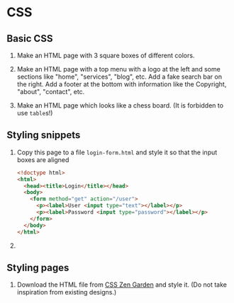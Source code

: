 CSS
===

Basic CSS
---------

1. Make an HTML page with 3 square boxes of different colors.

2. Make an HTML page with a top menu with a logo at the left and some sections
   like "home", "services", "blog", etc. Add a fake search bar on the right. Add
   a footer at the bottom with information like the Copyright, "about",
   "contact", etc.

3. Make an HTML page which looks like a chess board. (It is forbidden to use ``table``s!)

Styling snippets
----------------

1. Copy this page to a file ``login-form.html`` and style it so that the input boxes are aligned
   ```html
   <!doctype html>
   <html>
     <head><title>Login</title></head>
     <body>
       <form method="get" action="/user">
         <p><label>User <input type="text"></label></p>
         <p><label>Password <input type="password"></label></p>
       </form>    
     </body>
   </html>
   ```

2. 


Styling pages
-------------

1. Download the HTML file from [CSS Zen Garden](http://csszengarden.com) and
   style it. (Do not take inspiration from existing designs.)



